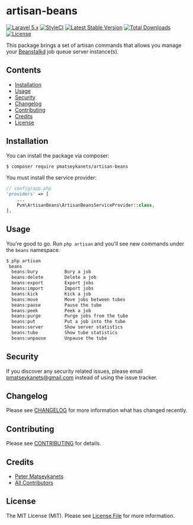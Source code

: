 # artisan-beans

[![Laravel 5.x](https://img.shields.io/badge/Laravel-5.x-orange.svg)](http://laravel.com)
[![StyleCI](https://styleci.io/repos/41767069/shield)](https://styleci.io/repos/41767069)
[![Latest Stable Version](https://poser.pugx.org/pmatseykanets/artisan-beans/v/stable)](https://packagist.org/packages/pmatseykanets/artisan-beans)
[![Total Downloads](https://img.shields.io/packagist/dt/pmatseykanets/artisan-beans.svg?style=flat-square)](https://packagist.org/packages/pmatseykanets/artisan-beans)
[![License](https://poser.pugx.org/pmatseykanets/artisan-beans/license)](https://packagist.org/packages/pmatseykanets/artisan-beans)

This package brings a set of artisan commands that allows you manage your [Beanstalkd](https://kr.github.io/beanstalkd/) job queue server instance(s).

## Contents

- [Installation](#installation)
- [Usage](#usage)
- [Security](#security)
- [Changelog](#changelog)
- [Contributing](#contributing)
- [Credits](#credits)
- [License](#license)

## Installation

You can install the package via composer:

```bash
$ composer require pmatseykanets/artisan-beans
```

You must install the service provider:

```php
// config/app.php
'providers' => [
    ...
    Pvm\ArtisanBeans\ArtisanBeansServiceProvider::class,
],
```

## Usage

You're good to go. Run `php artisan` and you'll see new commands under the `beans` namespace.

```bash
$ php artisan
 beans
  beans:bury          Bury a job
  beans:delete        Delete a job
  beans:export        Export jobs
  beans:import        Import jobs
  beans:kick          Kick a job
  beans:move          Move jobs between tubes
  beans:pause         Pause the tube
  beans:peek          Peek a job
  beans:purge         Purge jobs from the tube
  beans:put           Put a job into the tube
  beans:server        Show server statistics
  beans:tube          Show tube statistics
  beans:unpause       Unpause the tube
```

## Security

If you discover any security related issues, please email pmatseykanets@gmail.com instead of using the issue tracker.

## Changelog

Please see [CHANGELOG](CHANGELOG.md) for more information what has changed recently.

## Contributing

Please see [CONTRIBUTING](CONTRIBUTING.md) for details.

## Credits

- [Peter Matseykanets](https://github.com/pmatseykanets)
- [All Contributors](../../contributors)

## License

The MIT License (MIT). Please see [License File](LICENSE.md) for more information.
